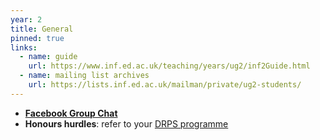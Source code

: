 ```yaml
---
year: 2
title: General
pinned: true
links:
  - name: guide
    url: https://www.inf.ed.ac.uk/teaching/years/ug2/inf2Guide.html
  - name: mailing list archives
    url: https://lists.inf.ed.ac.uk/mailman/private/ug2-students/
---
```


- **[Facebook Group Chat](https://m.me/join/AbYnOGX74CmlbzQ2)**
- **Honours hurdles**: refer to your [DRPS programme](http://www.drps.ed.ac.uk/)
